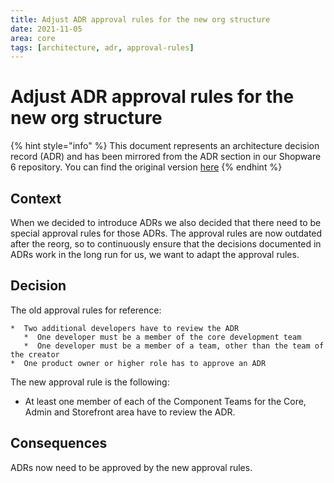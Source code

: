 ```yaml
---
title: Adjust ADR approval rules for the new org structure
date: 2021-11-05
area: core
tags: [architecture, adr, approval-rules]
---
```


# Adjust ADR approval rules for the new org structure

{% hint style="info" %}
This document represents an architecture decision record (ADR) and has been mirrored from the ADR section in our Shopware 6 repository.
You can find the original version [here](https://github.com/shopware/platform/blob/trunk/adr/2021-11-05-adjust-adr-approval-rules.md)
{% endhint %}

## Context

When we decided to introduce ADRs we also decided that there need to be special approval rules for those ADRs.
The approval rules are now outdated after the reorg, so to continuously ensure that the decisions documented in ADRs work in the long run for us, we want to adapt the approval rules.

## Decision

The old approval rules for reference:
```
*  Two additional developers have to review the ADR
   *  One developer must be a member of the core development team
   *  One developer must be a member of a team, other than the team of the creator
*  One product owner or higher role has to approve an ADR
```

The new approval rule is the following:
* At least one member of each of the Component Teams for the Core, Admin and Storefront area have to review the ADR.

## Consequences

ADRs now need to be approved by the new approval rules.
